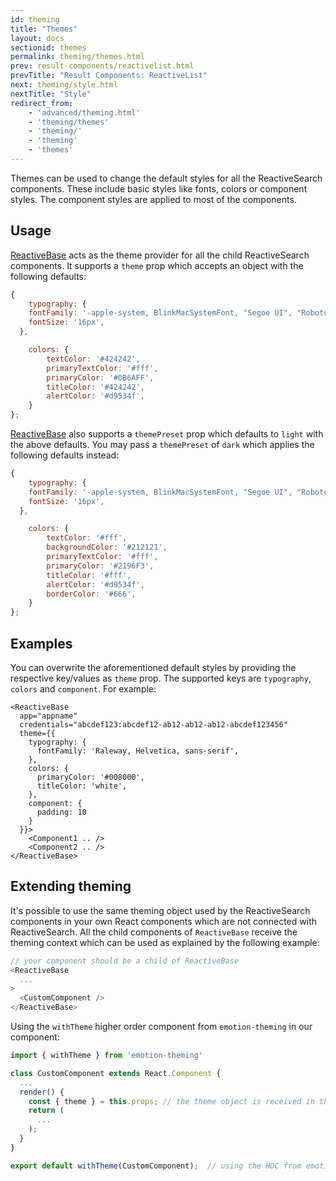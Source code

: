 ```yaml
---
id: theming
title: "Themes"
layout: docs
sectionid: themes
permalink: theming/themes.html
prev: result-components/reactivelist.html
prevTitle: "Result Components: ReactiveList"
next: theming/style.html
nextTitle: "Style"
redirect_from:
    - 'advanced/theming.html'
    - 'theming/themes'
    - 'theming/'
    - 'theming'
    - 'themes'
---
```


Themes can be used to change the default styles for all the ReactiveSearch components. These include basic styles like fonts, colors or component styles. The component styles are applied to most of the components.

## Usage

[ReactiveBase](/getting-started/reactivebase.html) acts as the theme provider for all the child ReactiveSearch components. It supports a `theme` prop which accepts an object with the following defaults:

```js
{
	typography: {
    fontFamily: '-apple-system, BlinkMacSystemFont, "Segoe UI", "Roboto", "Noto Sans", "Ubuntu", "Droid Sans", "Helvetica Neue", sans-serif',
    fontSize: '16px',
  },

	colors: {
		textColor: '#424242',
		primaryTextColor: '#fff',
		primaryColor: '#0B6AFF',
		titleColor: '#424242',
		alertColor: '#d9534f',
	}
};
```

[ReactiveBase](/getting-started/reactivebase.html) also supports a `themePreset` prop which defaults to `light` with the above defaults. You may pass a `themePreset` of `dark` which applies the following defaults instead:

```js
{
	typography: {
    fontFamily: '-apple-system, BlinkMacSystemFont, "Segoe UI", "Roboto", "Noto Sans", "Ubuntu", "Droid Sans", "Helvetica Neue", sans-serif',
    fontSize: '16px',
  },

	colors: {
		textColor: '#fff',
		backgroundColor: '#212121',
		primaryTextColor: '#fff',
		primaryColor: '#2196F3',
		titleColor: '#fff',
		alertColor: '#d9534f',
		borderColor: '#666',
	}
};
```

## Examples

You can overwrite the aforementioned default styles by providing the respective key/values as `theme` prop. The supported keys are `typography`, `colors` and `component`. For example:

```js{4-15}
<ReactiveBase
  app="appname"
  credentials="abcdef123:abcdef12-ab12-ab12-ab12-abcdef123456"
  theme={{
    typography: {
      fontFamily: 'Raleway, Helvetica, sans-serif',
    },
    colors: {
      primaryColor: '#008000',
      titleColor: 'white',
    },
    component: {
      padding: 10
    }
  }}>
    <Component1 .. />
    <Component2 .. />
</ReactiveBase>
```

## Extending theming

It's possible to use the same theming object used by the ReactiveSearch components in your own React components which are not connected with ReactiveSearch. All the child components of `ReactiveBase` receive the theming context which can be used as explained by the following example:

```js
// your component should be a child of ReactiveBase
<ReactiveBase
  ...
>
  <CustomComponent />
</ReactiveBase>
```

Using the `withTheme` higher order component from `emotion-theming` in our component:

```js
import { withTheme } from 'emotion-theming'

class CustomComponent extends React.Component {
  ...
  render() {
    const { theme } = this.props; // the theme object is received in the props
    return (
      ...
    );
  }
}

export default withTheme(CustomComponent);  // using the HOC from emotion-theming
```
